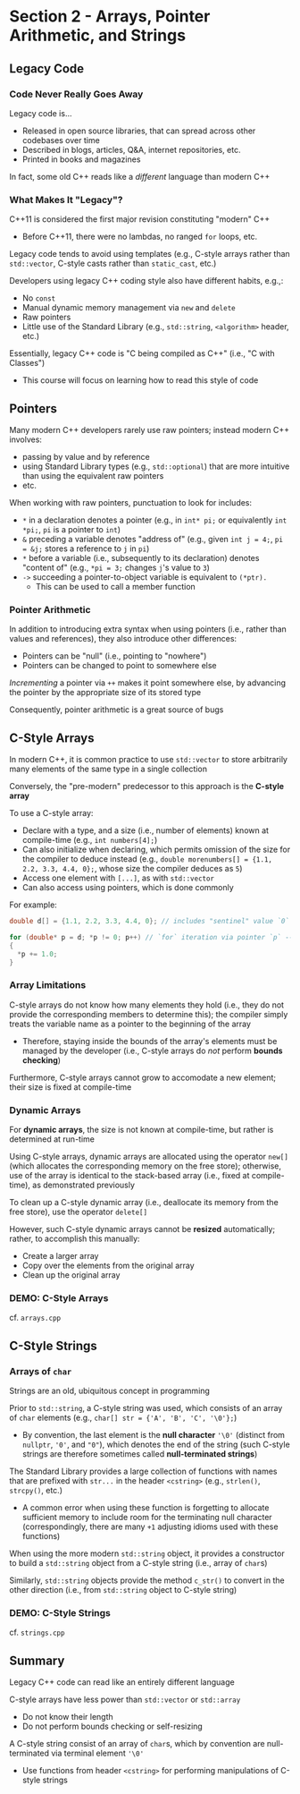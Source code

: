 # Section 2 - Arrays, Pointer Arithmetic, and Strings

## Legacy Code

### Code Never Really Goes Away

Legacy code is...
  * Released in open source libraries, that can spread across other codebases over time
  * Described in blogs, articles, Q&A, internet repositories, etc.
  * Printed in books and magazines

In fact, some old C++ reads like a *different* language than modern C++

### What Makes It "Legacy"?

C++11 is considered the first major revision constituting "modern" C++
  * Before C++11, there were no lambdas, no ranged `for` loops, etc.

Legacy code tends to avoid using templates (e.g., C-style arrays rather than `std::vector`, C-style casts rather than `static_cast`, etc.)

Developers using legacy C++ coding style also have different habits, e.g.,:
  * No `const`
  * Manual dynamic memory management via `new` and `delete`
  * Raw pointers
  * Little use of the Standard Library (e.g., `std::string`, `<algorithm>` header, etc.)

Essentially, legacy C++ code is "C being compiled as C++" (i.e., "C with Classes")
  * This course will focus on learning how to read this style of code

## Pointers

Many modern C++ developers rarely use raw pointers; instead modern C++ involves:
  * passing by value and by reference
  * using Standard Library types (e.g., `std::optional`) that are more intuitive than using the equivalent raw pointers
  * etc.

When working with raw pointers, punctuation to look for includes:
  * `*` in a declaration denotes a pointer (e.g., in `int* pi;` or equivalently `int *pi;`, `pi` is a pointer to `int`)
  * `&` preceding a variable denotes "address of" (e.g., given `int j = 4;`, `pi = &j;` stores a reference to `j` in `pi`)
  * `*` before a variable (i.e., subsequently to its declaration) denotes "content of" (e.g., `*pi = 3;` changes `j`'s value to `3`)
  * `->` succeeding a pointer-to-object variable is equivalent to `(*ptr).`
    * This can be used to call a member function

### Pointer Arithmetic

In addition to introducing extra syntax when using pointers (i.e., rather than values and references), they also introduce other differences:
  * Pointers can be "null" (i.e., pointing to "nowhere")
  * Pointers can be changed to point to somewhere else

*Incrementing* a pointer via `++` makes it point somewhere else, by advancing the pointer by the appropriate size of its stored type

Consequently, pointer arithmetic is a great source of bugs

## C-Style Arrays

In modern C++, it is common practice to use `std::vector` to store arbitrarily many elements of the same type in a single collection

Conversely, the "pre-modern" predecessor to this approach is the **C-style array**

To use a C-style array:
  * Declare with a type, and a size (i.e., number of elements) known at compile-time (e.g., `int numbers[4];`)
  * Can also initialize when declaring, which permits omission of the size for the compiler to deduce instead (e.g., `double morenumbers[] = {1.1, 2.2, 3.3, 4.4, 0};`, whose size the compiler deduces as `5`)
  * Access one element with `[...]`, as with `std::vector`
  * Can also access using pointers, which is done commonly

For example:
```cpp
double d[] = {1.1, 2.2, 3.3, 4.4, 0}; // includes "sentinel" value `0` to denote termination of array, a common (error-prone) idiom in legacy C++ (and C)

for (double* p = d; *p != 0; p++) // `for` iteration via pointer `p` -- N.B. `p` has type `double**` (i.e., pointer to an array of doubles), where `d` is points to the address of `d[0]`
{
  *p += 1.0;
}
```

### Array Limitations

C-style arrays do not know how many elements they hold (i.e., they do not provide the corresponding members to determine this); the compiler simply treats the variable name as a pointer to the beginning of the array
  * Therefore, staying inside the bounds of the array's elements must be managed by the developer (i.e., C-style arrays do *not* perform **bounds checking**)

Furthermore, C-style arrays cannot grow to accomodate a new element; their size is fixed at compile-time

### Dynamic Arrays

For **dynamic arrays**, the size is not known at compile-time, but rather is determined at run-time

Using C-style arrays, dynamic arrays are allocated using the operator `new[]` (which allocates the corresponding memory on the free store); otherwise, use of the array is identical to the stack-based array (i.e., fixed at compile-time), as demonstrated previously

To clean up a C-style dynamic array (i.e., deallocate its memory from the free store), use the operator `delete[]`

However, such C-style dynamic arrays cannot be **resized** automatically; rather, to accomplish this manually:
  * Create a larger array
  * Copy over the elements from the original array
  * Clean up the original array

### **DEMO: C-Style Arrays**

cf. `arrays.cpp`

## C-Style Strings

### Arrays of `char`

Strings are an old, ubiquitous concept in programming

Prior to `std::string`, a C-style string was used, which consists of an array of `char` elements (e.g., `char[] str = {'A', 'B', 'C', '\0'};`)
  * By convention, the last element is the **null character** `'\0'` (distinct from `nullptr`, `'0'`, and `"0"`), which denotes the end of the string (such C-style strings are therefore sometimes called **null-terminated strings**)

The Standard Library provides a large collection of functions with names that are prefixed with `str...` in the header `<cstring>` (e.g., `strlen()`, `strcpy()`, etc.)
  * A common error when using these function is forgetting to allocate sufficient memory to include room for the terminating null character (correspondingly, there are many `+1` adjusting idioms used with these functions)

When using the more modern `std::string` object, it provides a constructor to build a `std::string` object from a C-style string (i.e., array of `char`s)

Similarly, `std::string` objects provide the method `c_str()` to convert in the other direction (i.e., from `std::string` object to C-style string)

### **DEMO: C-Style Strings**

cf. `strings.cpp`

## Summary

Legacy C++ code can read like an entirely different language

C-style arrays have less power than `std::vector` or `std::array`
  * Do not know their length
  * Do not perform bounds checking or self-resizing

A C-style string consist of an array of `char`s, which by convention are null-terminated via terminal element `'\0'`
  * Use functions from header `<cstring>` for performing manipulations of C-style strings

